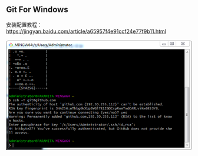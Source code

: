 ## Git For Windows
安装配置教程：https://jingyan.baidu.com/article/a65957f4e91ccf24e77f9b11.html<br><br>
<img src="git_install.png" align="left" >
